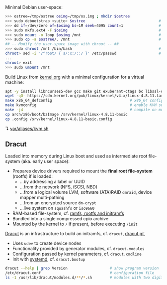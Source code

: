 

Minimal Debian user-space:

```bash
>>> ostree=/tmp/ostree osimg=/tmp/os.img ; mkdir $ostree
>>> sudo debootstrap <suite> $ostree                                 # minimal Debian user-space
>>> dd if=/dev/zero of=$osimg bs=1M seek=4095 count=1                # crate an disk image file
>>> sudo mkfs.ext4 -F $osimg                                         # initialize a file-system
>>> sudo mount -o loop $osimg /mnt                                   # mount the disk image
>>> sudo cp -a $ostree/. /mnt                                        # copy user-space
## -- Modify the user-space image with chroot -- ##
>>> sudo chroot /mnt /bin/bash                                       # in order to modify the disk image
chroot> sed -i '/^root/ { s/:x:/::/ }' /etc/passwd                   # make root passwordless 
...
chroot> exit
>>> sudo umount /mnt
```

Build Linux from [kernel.org](https://www.kernel.org/) with a minimal configuration for a virtual machine:

```bash
apt -y install libncurses5-dev gcc make git exuberant-ctags bc libssl-dev 
wget -qO- https://cdn.kernel.org/pub/linux/kernel/v4.x/linux-4.8.11.tar.xz | tar -xvJ
make x86_64_defconfig                                   # x86_64 configuration 
make kvmconfig                                          # enable KVM support
make -j4                                                # compile on multi-core
cp arch/x86/boot/bzImage /srv/kernel/linux-4.8.11-basic
cp .config /srv/kernel/linux-4.8.11-basic.config
```

↴ [var/aliases/kvm.sh](../var/aliases/kvm.sh)

## Dracut

Loaded into memory during Linux boot and used as intermediate root file-system (aka. early user space):

* Prepares device drivers required to mount the **final root file-system** (rootfs) if is loaded:
  - ...by addressing a label or UUID
  - ...from the network (NFS, iSCSI, NBD)
  - ...from a logical volume LVM, software (ATA)RAID `dmraid`, device mapper multi-pathing
  - ...from an encrypted source `dm-crypt`
  - ...live system on `squashfs` or `iso9660`
* RAM-based file-system, cf. [ramfs, rootfs and initramfs](https://www.kernel.org/doc/Documentation/filesystems/ramfs-rootfs-initramfs.txt)
* Bundled into a single compressed cpio archive
* Mounted by the kernel to `/` if present, before executing `/init` 

[Dracut](https://dracut.wiki.kernel.org) is an infrastructure to build an initramfs, cf. `dracut`, [dracut.git](http://git.kernel.org/cgit/boot/dracut/dracut.git)

* Uses `udev` to create device nodes
* Functionality provided by generator modules, cf. `dracut.modules`
* Configuration passed by kernel parameters, cf. `dracut.cmdline`
* Init with [systemd](systemd.md), cf. `dracut.bootup` 

```bash
dracut --help | grep Version                   # show program version
/etc/dracut.conf                               # configuration file
ls -1 /usr/lib/dracut/modules.d/**/*.sh        # modules with two digit numeric prefix, run in ascending sort order
```






